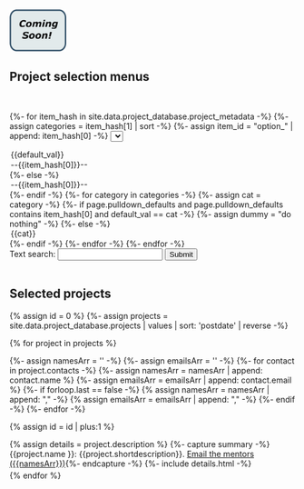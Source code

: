 
<img src="/assets/images/coming-soon-monsoon.png" width="100">

<script>
function dropdownMenu2() {

var search_box = document.getElementById("searchprojects");
var search_box_text = search_box.value;



{%- assign projects = site.data.project_database.projects | values | sort: 'postdate' | reverse -%}

var id = 0;
{%- for project in projects -%}
  var show_item = 'unset';
  var projectDiv = document.getElementById(++id);

  {%- for item_hash in site.data.project_database.project_metadata -%}
    {%- assign item_id = "option_" | append: item_hash[0] -%}
    var list_item = "{{ item_id }}";
    var item_name = "{{ item_hash[0] }}";
    {%- assign item_hash_0 = item_hash[0] -%}
    var list = document.getElementById(list_item);
    var selectedCategory = list.options[list.selectedIndex].text;
    {%- if project[item_hash_0] -%}
       var cats = {{ project[item_hash_0] | jsonify }};
       if ( !( selectedCategory =='--'+item_name+'--' || cats.includes("Any") || cats.includes(selectedCategory) ) ) {
         show_item = 'none';
       }
  {%- else -%}
       if ( !( selectedCategory =='--'+item_name+'--' ) ) {
         show_item = 'none';
       }
  {%- endif -%}
  {%- endfor -%}

  if ( (show_item == 'unset') && (search_box_text.length > 0)  ) {
     var project_description = {{project["description"]  | jsonify }};
     var project_short = {{project["shortdescription"] | jsonify }};
     var project_name = {{project["name"] | jsonify }};
     var project_search = project_description+' '+project_short+' '+project_name;
     if ( !(project_search.toLowerCase().includes(search_box_text.toLowerCase()) ) ) {
       show_item = 'none';
     }
  }

  projectDiv.style.display = show_item;
{%- endfor -%}

}
</script>

## Project selection menus
<br>

{%- for item_hash in site.data.project_database.project_metadata -%}
{%- assign categories = item_hash[1] | sort -%}
{%- assign item_id = "option_" | append: item_hash[0] -%}
<select id = {{item_id}} onchange = "dropdownMenu2()" >
{%- if page.pulldown_defaults and page.pulldown_defaults contains item_hash[0] -%}
{%- for iter in page.pulldown_defaults -%}
{%- if item_hash[0] == iter[0] -%}
{%- assign default_val = iter[1] -%}
{%- endif -%}
{%- endfor -%}
<option> {{default_val}} </option>
<option> --{{item_hash[0]}}-- </option>
{%- else -%}
<option> --{{item_hash[0]}}-- </option>
{%- endif -%}
{%- for category in categories -%}
{%- assign cat = category  -%}
{%- if page.pulldown_defaults and page.pulldown_defaults contains item_hash[0] and default_val == cat -%}
{%- assign dummy = "do nothing" -%}
{%- else -%}
<option> {{cat}} </option>
{%- endif -%}
{%- endfor -%}
</select>
{%- endfor -%}

<br>
<form name="searchprojectsform" onsubmit="dropdownMenu2();return false">
  Text search: <input type="text" name="name" id="searchprojects"/>
  <input type="submit">
</form>

<br>

## Selected projects

{% assign id = 0 %}
{%- assign projects = site.data.project_database.projects | values | sort: 'postdate' | reverse -%}

{% for project in projects %}

  {%- assign namesArr = '' -%}
  {%- assign emailsArr = '' -%}
  {%- for contact in project.contacts -%}
    {%- assign namesArr = namesArr | append: contact.name %}
    {%- assign emailsArr = emailsArr | append: contact.email %}
    {%- if forloop.last == false -%}
       {% assign namesArr = namesArr | append: "," -%}
       {% assign emailsArr = emailsArr | append: "," -%}
    {%- endif -%}
  {%- endfor -%}

  {% assign id = id | plus:1 %}
  <div style="margin-bottom:4px;" id="{{id}}">
   {% assign details = project.description %}
   {%- capture summary -%}{{project.name }}: {{project.shortdescription}}. <a href="mailto:{{emailsArr}}">Email the mentors ({{namesArr}})</a>{%- endcapture -%}
   {%- include details.html -%}
  </div>
{% endfor %}





